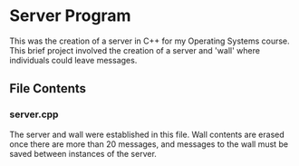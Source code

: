 # Server Program
This was the creation of a server in C++ for my Operating Systems course. This brief project involved the creation of a server and 'wall' where individuals could leave messages.

## File Contents
### server.cpp
The server and wall were established in this file. Wall contents are erased once there are more than 20 messages, and messages to the wall must be saved between instances of the server. 
